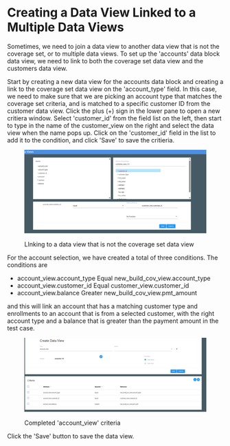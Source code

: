 # Creating a Data View Linked to a Multiple Data Views

Sometimes, we need to join a data view to another data view that is not the coverage set, or to multiple data views.  To set up the 'accounts' data block data view, we need to link to both the coverage set data view and the customers data view.

Start by creating a new data view for the accounts data block and creating a link to the coverage set data view on the 'account\_type' field.  In this case, we need to make sure that we are picking an account type that matches the coverage set criteria, and is matched to a specific customer ID from the customer data view.  Click the plus (+) sign in the lower pane to open a new critiera window.  Select 'customer\_id' from the field list on the left, then start to type in the name of the customer\_view on the right and select the data view when the name pops up.  Click on the 'customer\_id' field in the list to add it to the condition, and click 'Save' to save the critieria.

<figure><img src="../../../../../.gitbook/assets/image (22) (1).png" alt=""><figcaption><p>LInking to a data view that is not the coverage set data view</p></figcaption></figure>

For the account selection, we have created a total of three conditions. The conditions are

* account\_view.account\_type Equal new\_build\_cov\_view.account\_type
* account\_view.customer\_id Equal customer\_view.customer\_id
* account\_view.balance Greater new\_build\_cov\_view.pmt\_amount

and this will link an account that has a matching customer type and enrollments to an account that is from a selected customer, with the right account type and a balance that is greater than the payment amount in the test case.

<figure><img src="../../../../../.gitbook/assets/image (23) (1).png" alt=""><figcaption><p>Completed 'account_view' criteria</p></figcaption></figure>

Click the 'Save' button to save the data view.
